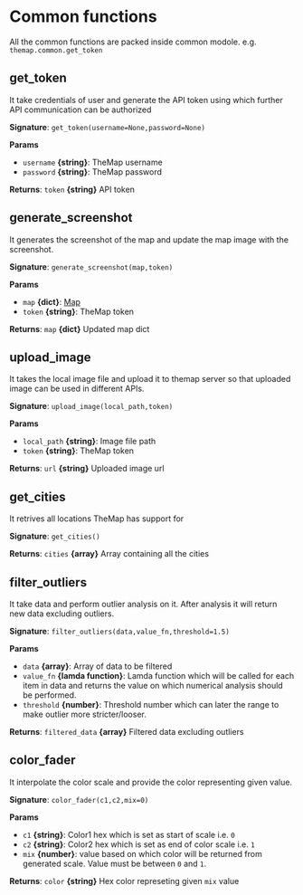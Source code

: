 # Common functions

All the common functions are packed inside common modole. e.g. `themap.common.get_token`

## get_token

It take credentials of user and generate the API token using which further API communication can be authorized

**Signature**: `get_token(username=None,password=None)`

**Params**

- `username` **{string}**: TheMap username
- `password` **{string}**: TheMap password

**Returns**: `token` **{string}** API token

## generate_screenshot

It generates the screenshot of the map and update the map image with the screenshot.

**Signature**: `generate_screenshot(map,token)`

**Params**

- `map` **{dict}**: [Map](concepts/map_defination.md)
- `token` **{string}**: TheMap token

**Returns**: `map` **{dict}** Updated map dict


## upload_image

It takes the local image file and upload it to themap server so that uploaded image can be used in different APIs.

**Signature**: `upload_image(local_path,token)`

**Params**

- `local_path` **{string}**: Image file path
- `token` **{string}**: TheMap token

**Returns**: `url` **{string}** Uploaded image url

## get_cities

It retrives all locations TheMap has support for

**Signature**: `get_cities()`

**Returns**: `cities` **{array}** Array containing all the cities

## filter_outliers

It take data and perform outlier analysis on it. After analysis it will return new data excluding outliers.

**Signature**: `filter_outliers(data,value_fn,threshold=1.5)`

**Params**

- `data` **{array}**: Array of data to be filtered
- `value_fn` **{lamda function}**: Lamda function which will be called for each item in data and returns the value on which numerical analysis should be performed.
- `threshold` **{number}**: Threshold number which can later the range to make outlier more stricter/looser.

**Returns**: `filtered_data` **{array}** Filtered data excluding outliers

## color_fader

It interpolate the color scale and provide the color representing given value.

**Signature**: `color_fader(c1,c2,mix=0)`

**Params**

- `c1` **{string}**: Color1 hex which is set as start of scale i.e. `0`
- `c2` **{string}**: Color2 hex which is set as end of color scale i.e. `1`
- `mix` **{number}**: value based on which color will be returned from generated scale. Value must be between `0` and `1`.

**Returns**: `color` **{string}** Hex color represeting given `mix` value
